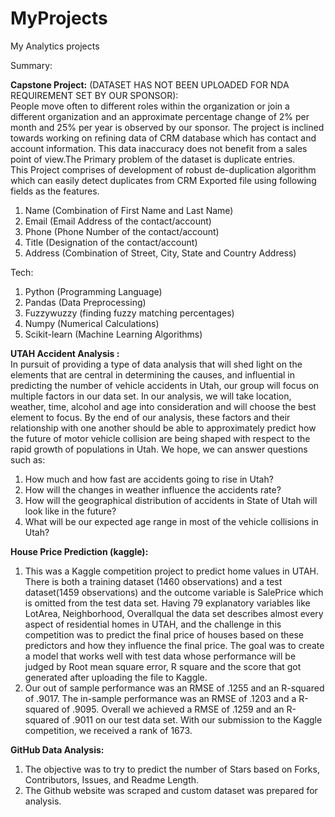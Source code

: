 # MyProjects
My Analytics projects

Summary: 

<b>Capstone Project:</b> (DATASET HAS NOT BEEN UPLOADED FOR NDA REQUIREMENT SET BY OUR SPONSOR): <br>
People move often to different roles within the organization or join a
different organization and an approximate percentage change of 2% per
month and 25% per year is observed by our sponsor. The project is inclined
towards working on refining data of CRM database which has contact and
account information. This data inaccuracy does not benefit from a
sales point of view.The Primary problem of the dataset is duplicate entries.<br>
This Project comprises of development of robust de-duplication algorithm which can easily detect duplicates from CRM Exported file using following fields as the features.
1. Name (Combination of First Name and Last Name)
2. Email (Email Address of the contact/account)
3. Phone (Phone Number of the contact/account)
4. Title (Designation of the contact/account)
5. Address (Combination of Street, City, State and Country Address)

Tech:
1. Python (Programming Language)
2. Pandas (Data Preprocessing)
3. Fuzzywuzzy (finding fuzzy matching percentages)
4. Numpy (Numerical Calculations)
5. Scikit-learn (Machine Learning Algorithms)


<b>UTAH Accident Analysis :</b> <br>
In pursuit of providing a type of data analysis that will shed light on the elements that are central in determining the causes, and influential in predicting the number of vehicle accidents in Utah, our group will focus on multiple factors in our data set. In our analysis, we will take location, weather, time, alcohol and age into consideration and will choose the best element to focus. By the end of our analysis, these factors and their relationship with one another should be able to approximately predict how the future of motor vehicle collision are being shaped with respect to the rapid growth of populations in Utah. We hope, we can answer questions such as: 
1. How much and how fast are accidents going to rise in Utah? 
2. How will the changes in weather influence the accidents rate? 
3. How will the geographical distribution of accidents in State of Utah will look like in the future? 
4. What will be our expected age range in most of the vehicle collisions in Utah? 

<b>House Price Prediction (kaggle):</b> <br> 
1. This was a Kaggle competition project to predict home values in UTAH. There is both a training dataset (1460 observations) and a test dataset(1459 observations) and the outcome variable is SalePrice which is omitted from the test data set. Having 79 explanatory variables like LotArea, Neighborhood, Overallqual the data set describes almost every aspect of residential homes in UTAH, and the challenge in this competition was to predict the final price of houses based on these predictors and how they influence the final price. The goal was to create a model that works well with test data whose performance will be judged by Root mean square error, R square and the score that got generated after uploading the file to Kaggle.
2. Our out of sample performance was an RMSE of .1255 and an R-squared of .9017. The in-sample performance was an RMSE of .1203 and a R-squared of .9095. Overall we achieved a RMSE of .1259 and an R-squared of .9011 on our test data set. With our submission to the Kaggle competition, we received a rank of 1673.

<b>GitHub Data Analysis:</b><br> 
1. The objective was to try to predict the number of Stars based on Forks, Contributors, Issues, and Readme Length.
2. The Github website was scraped and custom dataset was prepared for analysis.





